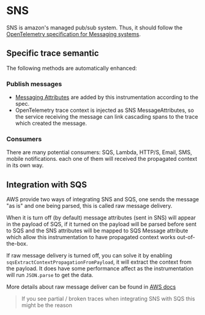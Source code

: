 # SNS

SNS is amazon's managed pub/sub system. Thus, it should follow the [OpenTelemetry specification for Messaging systems](https://github.com/open-telemetry/opentelemetry-specification/blob/master/specification/trace/semantic_conventions/messaging.md).

## Specific trace semantic

The following methods are automatically enhanced:

### Publish messages

- [Messaging Attributes](https://github.com/open-telemetry/opentelemetry-specification/blob/master/specification/trace/semantic_conventions/messaging.md#messaging-attributes) are added by this instrumentation according to the spec.
- OpenTelemetry trace context is injected as SNS MessageAttributes, so the service receiving the message can link cascading spans to the trace which created the message.

### Consumers

There are many potential consumers: SQS, Lambda, HTTP/S, Email, SMS, mobile notifications. each one of them will received the propagated context in its own way.

## Integration with SQS

AWS provide two ways of integrating SNS and SQS, one sends the message "as is" and one being parsed, this is called raw message delivery.

When it is turn off (by default) message attributes (sent in SNS) will appear in the payload of SQS, if it turned on the payload will be parsed before sent to SQS and the SNS attributes will be mapped to SQS Message attribute which allow this instrumentation to have propagated context works out-of-the-box.

If raw message delivery is turned off, you can solve it by enabling `sqsExtractContextPropagationFromPayload`, it will extract the context from the payload. It does have some performance affect as the instrumentation will run `JSON.parse` to get the data.

More details about raw message deliver can be found in [AWS docs](https://docs.aws.amazon.com/sns/latest/dg/sns-large-payload-raw-message-delivery.html)

> If you see partial / broken traces when integrating SNS with SQS this might be the reason
